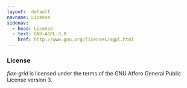 ```yaml
---
layout:  default
navname: License
sidenav:
  - head: License
  - text: GNU-AGPL-3.0
    href: http://www.gnu.org/licenses/agpl.html
---
```


### License

*flex-grid* is licensed under the terms of the GNU Affero General
Public License version 3.

